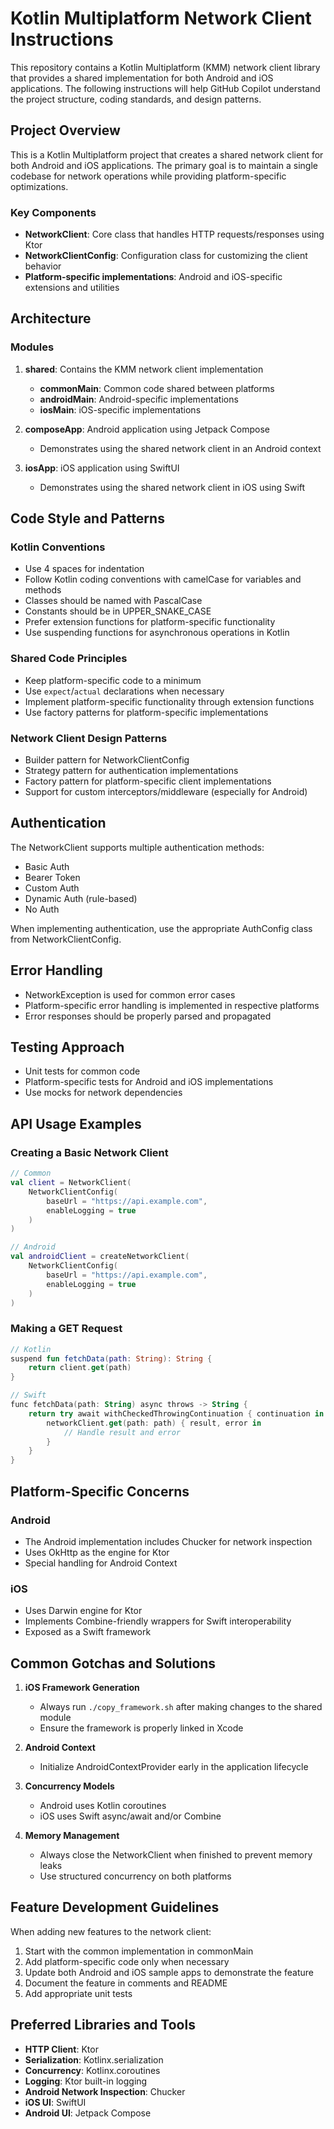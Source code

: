 # Kotlin Multiplatform Network Client Instructions

This repository contains a Kotlin Multiplatform (KMM) network client library that provides a shared implementation for both Android and iOS applications. The following instructions will help GitHub Copilot understand the project structure, coding standards, and design patterns.

## Project Overview

This is a Kotlin Multiplatform project that creates a shared network client for both Android and iOS applications. The primary goal is to maintain a single codebase for network operations while providing platform-specific optimizations.

### Key Components

- **NetworkClient**: Core class that handles HTTP requests/responses using Ktor
- **NetworkClientConfig**: Configuration class for customizing the client behavior
- **Platform-specific implementations**: Android and iOS-specific extensions and utilities

## Architecture

### Modules

1. **shared**: Contains the KMM network client implementation
   - **commonMain**: Common code shared between platforms
   - **androidMain**: Android-specific implementations
   - **iosMain**: iOS-specific implementations

2. **composeApp**: Android application using Jetpack Compose
   - Demonstrates using the shared network client in an Android context

3. **iosApp**: iOS application using SwiftUI
   - Demonstrates using the shared network client in iOS using Swift

## Code Style and Patterns

### Kotlin Conventions

- Use 4 spaces for indentation
- Follow Kotlin coding conventions with camelCase for variables and methods
- Classes should be named with PascalCase
- Constants should be in UPPER_SNAKE_CASE
- Prefer extension functions for platform-specific functionality
- Use suspending functions for asynchronous operations in Kotlin

### Shared Code Principles

- Keep platform-specific code to a minimum
- Use `expect`/`actual` declarations when necessary
- Implement platform-specific functionality through extension functions
- Use factory patterns for platform-specific implementations

### Network Client Design Patterns

- Builder pattern for NetworkClientConfig
- Strategy pattern for authentication implementations
- Factory pattern for platform-specific client implementations
- Support for custom interceptors/middleware (especially for Android)

## Authentication

The NetworkClient supports multiple authentication methods:

- Basic Auth
- Bearer Token
- Custom Auth
- Dynamic Auth (rule-based)
- No Auth

When implementing authentication, use the appropriate AuthConfig class from NetworkClientConfig.

## Error Handling

- NetworkException is used for common error cases
- Platform-specific error handling is implemented in respective platforms
- Error responses should be properly parsed and propagated

## Testing Approach

- Unit tests for common code
- Platform-specific tests for Android and iOS implementations
- Use mocks for network dependencies

## API Usage Examples

### Creating a Basic Network Client

```kotlin
// Common
val client = NetworkClient(
    NetworkClientConfig(
        baseUrl = "https://api.example.com",
        enableLogging = true
    )
)

// Android
val androidClient = createNetworkClient(
    NetworkClientConfig(
        baseUrl = "https://api.example.com",
        enableLogging = true
    )
)
```

### Making a GET Request

```kotlin
// Kotlin
suspend fun fetchData(path: String): String {
    return client.get(path)
}

// Swift
func fetchData(path: String) async throws -> String {
    return try await withCheckedThrowingContinuation { continuation in
        networkClient.get(path: path) { result, error in
            // Handle result and error
        }
    }
}
```

## Platform-Specific Concerns

### Android

- The Android implementation includes Chucker for network inspection
- Uses OkHttp as the engine for Ktor
- Special handling for Android Context

### iOS

- Uses Darwin engine for Ktor
- Implements Combine-friendly wrappers for Swift interoperability
- Exposed as a Swift framework

## Common Gotchas and Solutions

1. **iOS Framework Generation**
   - Always run `./copy_framework.sh` after making changes to the shared module
   - Ensure the framework is properly linked in Xcode

2. **Android Context**
   - Initialize AndroidContextProvider early in the application lifecycle

3. **Concurrency Models**
   - Android uses Kotlin coroutines
   - iOS uses Swift async/await and/or Combine

4. **Memory Management**
   - Always close the NetworkClient when finished to prevent memory leaks
   - Use structured concurrency on both platforms

## Feature Development Guidelines

When adding new features to the network client:

1. Start with the common implementation in commonMain
2. Add platform-specific code only when necessary
3. Update both Android and iOS sample apps to demonstrate the feature
4. Document the feature in comments and README
5. Add appropriate unit tests

## Preferred Libraries and Tools

- **HTTP Client**: Ktor
- **Serialization**: Kotlinx.serialization
- **Concurrency**: Kotlinx.coroutines
- **Logging**: Ktor built-in logging
- **Android Network Inspection**: Chucker
- **iOS UI**: SwiftUI
- **Android UI**: Jetpack Compose 